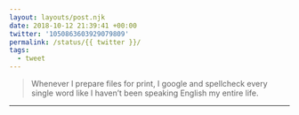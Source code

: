 ```yaml
---
layout: layouts/post.njk
date: 2018-10-12 21:39:41 +00:00
twitter: '1050863603929079809'
permalink: /status/{{ twitter }}/
tags: 
  - tweet
---
```


> Whenever I prepare files for print, I google and spellcheck every single word like I haven’t been speaking English my entire life.

---

